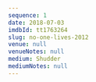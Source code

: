 ```yaml
---
sequence: 1
date: 2018-07-03
imdbId: tt1763264
slug: no-one-lives-2012
venue: null
venueNotes: null
medium: Shudder
mediumNotes: null
---
```


